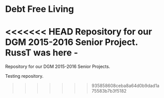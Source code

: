 # Debt Free Living
<<<<<<< HEAD
Repository for our DGM 2015-2016 Senior Project.
RussT was here - 
=======
Repository for our DGM 2015-2016 Senior Projects.

Testing repository.
>>>>>>> 935858608ceba8a64d0b9dad1a75583b7b3f5182
